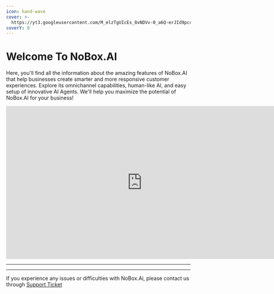 ```yaml
---
icon: hand-wave
cover: >-
  https://yt3.googleusercontent.com/M_elzTgUIcEs_8vNDVv-0_a6Q-erJId9pccG7y0iZE3D25AlMbIyZ21EWI7a8elbpE6-xVeGgQ=w1707-fcrop64=1,00005a57ffffa5a8-k-c0xffffffff-no-nd-rj
coverY: 0
---
```


# Welcome To NoBox.AI

Here, you'll find all the information about the amazing features of NoBox.AI that help businesses create smarter and more responsive customer experiences. Explore its omnichannel capabilities, human-like AI, and easy setup of innovative AI Agents. We'll help you maximize the potential of NoBox.AI for your business!

<iframe width="742" height="418" src="https://www.youtube.com/embed/CZ_eH4xD0ws?si=BScvbQJfHBVIHlGc/" title="01. Instalasi NoBox Desktop" frameborder="0" allow="accelerometer; autoplay; clipboard-write; encrypted-media; gyroscope; picture-in-picture; web-share" referrerpolicy="strict-origin-when-cross-origin" allowfullscreen></iframe>

---

---

If you experience any issues or difficulties with NoBox.Ai, please contact us through [Support Ticket](https://crm.nobox.ai/clients/tickets)
